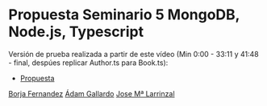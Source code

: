 # Propuesta Seminario 5 MongoDB, Node.js, Typescript

Versión de prueba realizada a partir de este vídeo (Min 0:00 - 33:11 y 41:48 - final, despúes replicar Author.ts para Book.ts):

-   [Propuesta](https://www.youtube.com/watch?v=72_5_YuDCNA&t=264s&ab_channel=TheNerdyCanuck)

[Borja Fernandez](https://github.com/borjafernandez35) 
[Ádam Gallardo](https://github.com/adamgallardo) 
[Jose Mª Larrinzal](https://github.com/Jlarrinzal)
